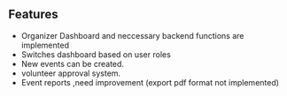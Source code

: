 ## Features
* Organizer Dashboard and neccessary backend functions are implemented
* Switches dashboard based on user roles
* New events can be created.
* volunteer approval system.
* Event reports ,need improvement (export pdf format not implemented)

